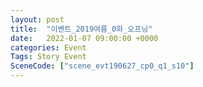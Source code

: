 ```yaml
---
layout: post
title:  "이벤트_2019여름_0화_오프닝"
date:   2022-01-07 09:00:00 +0000
categories: Event
Tags: Story Event
SceneCode: ["scene_evt190627_cp0_q1_s10"]
---
```

